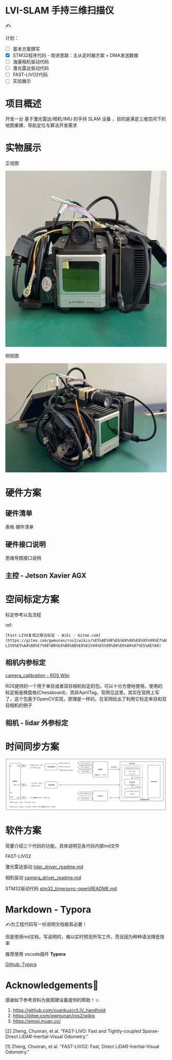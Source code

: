 # LVI-SLAM 手持三维扫描仪

✍️

计划：

* [ ] 基本方案撰写
* [X] STM32程序代码 - 改进思路：主从定时器方案 + DMA发送数据
* [ ] 海康相机驱动代码
* [ ] 激光雷达驱动代码
* [ ] FAST-LIVO2代码
* [ ] 实验展示

# 项目概述

开发一台 基于激光雷达/相机/IMU 的手持 SLAM 设备 ，目的是满足三维空间下的地图重建、导航定位与算法开发需求

# 实物展示

正视图

![1745064497146](image/README/1745064497146.png)

侧视图

![1745064544787](image/README/1745064544787.png)

# 硬件方案

## 硬件清单

表格 硬件清单

## 硬件接口说明

思维导图接口说明

## 主控 - Jetson Xavier AGX

# 空间标定方案

标定参考以及流程

ref:

    [Fast-LIVO复现之联合标定 - Wiki - Gitee.com](https://gitee.com/gwmunan/ros2/wikis/%E5%AE%9E%E6%88%98%E6%95%99%E7%A8%8B/Fast-LIVO%E5%A4%8D%E7%8E%B0%E4%B9%8B%E8%81%94%E5%90%88%E6%A0%87%E5%AE%9A)

## 相机内参标定

[camera_calibration - ROS Wiki](http://wiki.ros.org/camera_calibration)

ROS提供的一个用于单目或者双目相机标定的包，可以十分方便地使用。使用的标定板是棋盘格(Chessboard)，而非AprilTag。官网见这里。其实在官网上写了，这个包基于OpenCV实现，原理是一样的。在官网给出了利用它标定单目和双目相机的例子

## 相机 - lidar 外参标定

# 时间同步方案

![1743000024501](image/README/connect.png)

# 软件方案

简要介绍三个代码的功能，具体说明见各代码内部md文件

FAST-LIVO2

激光雷达驱动 	[lidar_driver_readme.md](livox_ros_driver\lidar_driver_readme.md)

相机驱动        	[camera_driver_readme.md](mvs_ros_pkg\camera_driver_readme.md)

STM32驱动代码 [stm32_timersync-open\README.md](stm32_timersync-open\README.md)

# Markdown - Typora

✍️为工程代码写一份说明文档极其必要！

但是使用md文档，写说明时，难以实时预览所写工作，而且因为种种语法降低效率

推荐使用 vscode插件 **Typora**

[Github: Typora](https://github.com/cweijan/vscode-office)

# Acknowledgements🙏

感谢如下参考资料为我搭建设备提供的帮助！☺️

1. https://github.com/xuankuzcr/LIV_handhold
2. https://gitee.com/gwmunan/ros2/wikis
3. https://emoji.muan.co/

[2] Zheng, Chunran, et al. "FAST-LIVO: Fast and Tightly-coupled Sparse-Direct LiDAR-Inertial-Visual Odometry."

[1] Zheng, Chunran, et al. "FAST-LIVO2: Fast, Direct LiDAR-Inertial-Visual Odometry."

